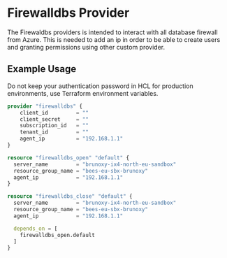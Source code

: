 
# Firewalldbs Provider


The Firewaldbs providers is intended to interact with all database firewall from Azure. This is needed to add
an ip in order to be able to create users and granting permissions using other custom provider.


## Example Usage

Do not keep your authentication password in HCL for production environments, use Terraform environment variables.

```terraform
provider "firewalldbs" {
    client_id         = ""
    client_secret     = ""
    subscription_id   = ""
    tenant_id         = ""
    agent_ip          = "192.168.1.1"
}

resource "firewalldbs_open" "default" {
  server_name         = "brunoxy-ix4-north-eu-sandbox"
  resource_group_name = "bees-eu-sbx-brunoxy"
  agent_ip            = "192.168.1.1"
}

resource "firewalldbs_close" "default" {
  server_name         = "brunoxy-ix4-north-eu-sandbox"
  resource_group_name = "bees-eu-sbx-brunoxy"
  agent_ip            = "192.168.1.1"

  depends_on = [
    firewalldbs_open.default
  ]
}
```